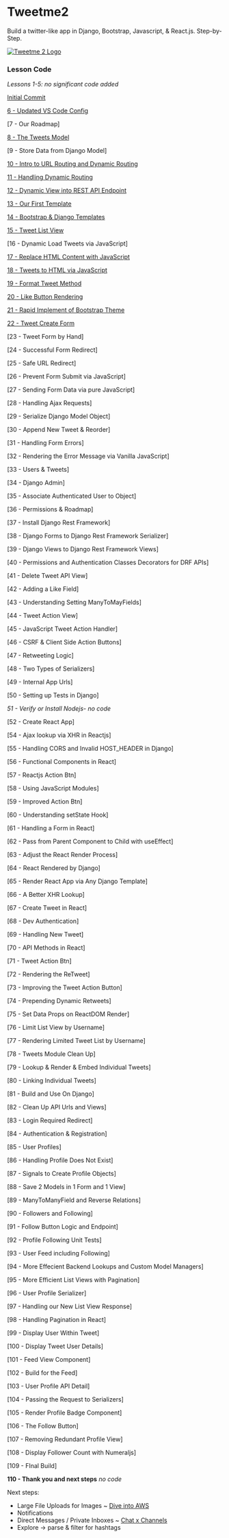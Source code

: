 # Tweetme2
Build a twitter-like app in Django, Bootstrap, Javascript, &amp; React.js. Step-by-Step.

[![Tweetme 2 Logo](https://static.codingforentrepreneurs.com/media/projects/tweetme-2/images/share/Tweetme2_share.jpg)](https://cfe.sh/projects/tweetme-2)


### Lesson Code
_Lessons 1-5: no significant code added_

[ Initial Commit ](../../tree/20aafd76ef9048ce90911e8fcece5f691b82db3f/)

[6 - Updated VS Code Config](../../tree/edb4592fb86d66bc8c96020cf437d9241a7057e8/)

[7 - Our Roadmap] 

[8 - The Tweets Model](../../tree/6c55ca2c556a5ba9a9d9c03a8c6c0e406e972797/)

[9 - Store Data from Django Model] 

[10 - Intro to URL Routing and Dynamic Routing](../../tree/4bbc8b4aa1135e3f8795f24499ec23cfb0a3d3e7/)

[11 - Handling Dynamic Routing](../../tree/02156294a59be0b40d479c6626f99f26f172a21e/)

[12 - Dynamic View into REST API Endpoint](../../tree/aa77276df04e9c6f9345612009b24eff11132fff/)

[13 - Our First Template](../../tree/c2109e3e2f7088f3f423e417fb89696feaf134d9/)

[14 - Bootstrap & Django Templates](../../tree/6d050c5ef793d82eb5a18fc9831ec06de9618edf/)

[15 - Tweet List View](../../tree/e48859541bcdad57377406aac0dc9f08a7e0b4f1/)

[16 - Dynamic Load Tweets via JavaScript] 

[17 - Replace HTML Content with JavaScript](../../tree/13f4bbac9d9fb0b7acbe6b95cd95861e6c047308/)

[18 - Tweets to HTML via JavaScript](../../tree/63a29932d9c28851078e2114346abcad92998be0/)

[19 - Format Tweet Method](../../tree/9f295cfa407d1613ddcfb3508cb0059731eb7225/)

[20 - Like Button Rendering](../../tree/545cd1c804554116264452e716b11f840e70c33c/)

[21 - Rapid Implement of Bootstrap Theme](../../f004f24f43c3441a026c61f43ef3c3197a493964/)

[22 - Tweet Create Form](../../1813acafb1746980eb73fe68b21ef1f37b4955b6/)

[23 - Tweet Form by Hand] 

[24 - Successful Form Redirect] 

[25 - Safe URL Redirect] 

[26 - Prevent Form Submit via JavaScript] 

[27 - Sending Form Data via pure JavaScript] 

[28 - Handling Ajax Requests] 

[29 - Serialize Django Model Object] 

[30 - Append New Tweet & Reorder] 

[31 - Handling Form Errors] 

[32 - Rendering the Error Message via Vanilla JavaScript] 

[33 - Users & Tweets] 

[34 - Django Admin] 

[35 - Associate Authenticated User to Object] 

[36 - Permissions & Roadmap] 

[37 - Install Django Rest Framework] 

[38 - Django Forms to Django Rest Framework Serializer] 

[39 - Django Views to Django Rest Framework Views] 

[40 - Permissions and Authentication Classes Decorators for DRF APIs] 

[41 - Delete Tweet API View] 

[42 - Adding a Like Field] 

[43 - Understanding Setting ManyToMayFields] 

[44 - Tweet Action View] 

[45 - JavaScript Tweet Action Handler] 

[46 - CSRF & Client Side Action Buttons] 

[47 - Retweeting Logic] 

[48 - Two Types of Serializers] 

[49 - Internal App Urls] 

[50 - Setting up Tests in Django] 

_51 - Verify or Install Nodejs- no code_

[52 - Create React App] 

[54 - Ajax lookup via XHR in Reactjs] 

[55 - Handling CORS and Invalid HOST_HEADER in Django] 

[56 - Functional Components in React] 

[57 - Reactjs Action Btn] 

[58 - Using JavaScript Modules] 

[59 - Improved Action Btn] 

[60 - Understanding setState Hook] 

[61 - Handling a Form in React] 

[62 - Pass from Parent Component to Child with useEffect] 

[63 - Adjust the React Render Process] 

[64 - React Rendered by Django] 

[65 - Render React App via Any Django Template] 

[66 - A Better XHR Lookup] 

[67 - Create Tweet in React] 

[68 - Dev Authentication] 

[69 - Handling New Tweet] 

[70 - API Methods in React] 

[71 - Tweet Action Btn] 

[72 - Rendering the ReTweet] 

[73 - Improving the Tweet Action Button] 

[74 - Prepending Dynamic Retweets] 

[75 - Set Data Props on ReactDOM Render] 

[76 - Limit List View by Username] 

[77 - Rendering Limited Tweet List by Username] 

[78 - Tweets Module Clean Up] 

[79 - Lookup & Render & Embed Individual Tweets] 

[80 - Linking Individual Tweets] 

[81 - Build and Use On Django] 

[82 - Clean Up API Urls and Views] 

[83 - Login Required Redirect] 

[84 - Authentication & Registration] 

[85 - User Profiles] 

[86 - Handling Profile Does Not Exist] 

[87 - Signals to Create Profile Objects] 

[88 - Save 2 Models in 1 Form and 1 View] 

[89 - ManyToManyField and Reverse Relations] 

[90 - Followers and Following] 

[91 - Follow Button Logic and Endpoint] 

[92 - Profile Following Unit Tests] 

[93 - User Feed including Following] 

[94 - More Effecient Backend Lookups and Custom Model Managers] 

[95 - More Efficient List Views with Pagination] 

[96 - User Profile Serializer] 

[97 - Handling our New List View Response] 

[98 - Handling Pagination in React] 

[99 - Display User Within Tweet] 

[100 - Display Tweet User Details] 

[101 - Feed View Component] 

[102 - Build for the Feed] 

[103 - User Profile API Detail] 

[104 - Passing the Request to Serializers] 

[105 - Render Profile Badge Component] 

[106 - The Follow Button] 

[107 - Removing Redundant Profile View] 

[108 - Display Follower Count with Numeraljs] 

[109 - FInal Build] 

**110 - Thank you and next steps** _no code_

Next steps:
- Large File Uploads for Images ~ [Dive into AWS](https://cfe.sh/courses/aws)
- Notifications
- Direct Messages / Private Inboxes ~ [Chat x Channels](https://cfe.sh/courses/chat-channels-react)
- Explore -> parse & filter for hashtags
